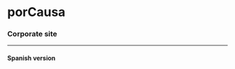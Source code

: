 <h1>porCausa</h1>                                           

<h3>Corporate site</h3>
<hr>

<h4>Spanish version</h4>
